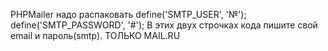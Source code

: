 PHPMailer надо распаковать
define('SMTP_USER', '№');
define('SMTP_PASSWORD', '#'); 
В этих двух строчках кода пишите свой email и пароль(smtp). ТОЛЬКО MAIL.RU
